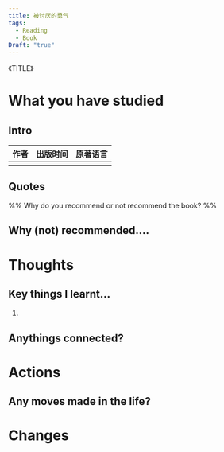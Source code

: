 ```yaml
---
title: 被讨厌的勇气
tags:
  - Reading
  - Book
Draft: "true"
---
```


《TITLE》

# What you have studied

## Intro

| 作者  | 出版时间 | 原著语言 |
| --- | ---- | ---- |
|     |      |      |


## Quotes


%% Why do you recommend or not recommend the book? %%
## Why (not) recommended....



# Thoughts
## Key things I learnt...
1. 


## Anythings connected?



# Actions
## Any moves made in the life?




# Changes

